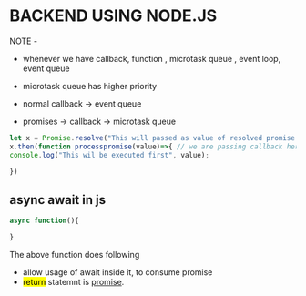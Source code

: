 # BACKEND USING NODE.JS


NOTE -

* whenever we have callback, function , microtask queue , event loop, event queue 

* microtask queue has higher priority 
* normal callback -> event queue 

* promises -> callback -> microtask queue 
``` javascript
let x = Promise.resolve("This will passed as value of resolved promise ")
x.then(function processpromise(value)=>{ // we are passing callback here 
console.log("This wil be executed first", value);

})
```

## async await in js 

```javascript
async function(){

}
```
The  above function does following
*  allow usage of await inside it, to consume promise 
* <mark>return</mark> statemnt is <u>promise</u>.




```ultree

```




